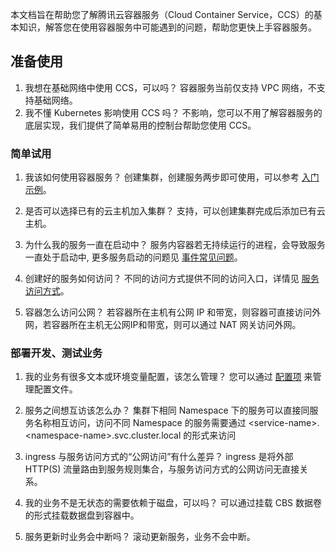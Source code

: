 
本文档旨在帮助您了解腾讯云容器服务（Cloud Container Service，CCS）的基本知识，解答您在使用容器服务中可能遇到的问题，帮助您更快上手容器服务。


## 准备使用
1. 我想在基础网络中使用 CCS，可以吗？
容器服务当前仅支持 VPC 网络，不支持基础网络。
2. 我不懂 Kubernetes 影响使用 CCS 吗？
不影响，您可以不用了解容器服务的底层实现，我们提供了简单易用的控制台帮助您使用 CCS。

### 简单试用
1. 我该如何使用容器服务？
创建集群，创建服务两步即可使用，可以参考 [入门示例](/doc/product/457/11138)。

2. 是否可以选择已有的云主机加入集群？
支持，可以创建集群完成后添加已有云主机。

3. 为什么我的服务一直在启动中？
服务内容器若无持续运行的进程，会导致服务一直处于启动中, 更多服务启动的问题见 [事件常见问题](/doc/product/457/8187)。

4. 创建好的服务如何访问？
不同的访问方式提供不同的访问入口，详情见 [服务访问方式](/doc/product/457/9098)。

5.  容器怎么访问公网？
若容器所在主机有公网 IP 和带宽，则容器可直接访问外网，若容器所在主机无公网IP和带宽，则可以通过 NAT 网关访问外网。

### 部署开发、测试业务
1. 我的业务有很多文本或环境变量配置，该怎么管理？
您可以通过 [配置项](/doc/product/457/10173) 来管理配置文件。

2. 服务之间想互访该怎么办？
集群下相同 Namespace 下的服务可以直接同服务名称相互访问，访问不同 Namespace 的服务需要通过 <service-name\>.<namespace-name\>.svc.cluster.local 的形式来访问

3. ingress 与服务访问方式的“公网访问”有什么差异？
ingress 是将外部 HTTP(S) 流量路由到服务规则集合，与服务访问方式的公网访问无直接关系。

4.  我的业务不是无状态的需要依赖于磁盘，可以吗？
可以通过挂载 CBS 数据卷的形式挂载数据盘到容器中。

5. 服务更新时业务会中断吗？
滚动更新服务，业务不会中断。









